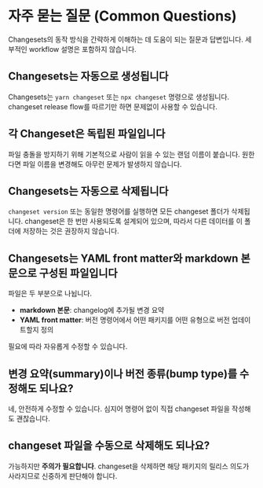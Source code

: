 # 자주 묻는 질문 (Common Questions)

Changesets의 동작 방식을 간략하게 이해하는 데 도움이 되는 질문과 답변입니다. 세부적인 workflow 설명은 포함하지 않습니다.

## Changesets는 자동으로 생성됩니다

Changesets는 `yarn changeset` 또는 `npx changeset` 명령으로 생성됩니다. changeset release flow를 따르기만 하면 문제없이 사용할 수 있습니다.

## 각 Changeset은 독립된 파일입니다

파일 충돌을 방지하기 위해 기본적으로 사람이 읽을 수 있는 랜덤 이름이 붙습니다. 원한다면 파일 이름을 변경해도 아무런 문제가 발생하지 않습니다.

## Changesets는 자동으로 삭제됩니다

`changeset version` 또는 동일한 명령어를 실행하면 모든 changeset 폴더가 삭제됩니다. changeset은 한 번만 사용되도록 설계되어 있으며, 따라서 다른 데이터를 이 폴더에 저장하는 것은 권장하지 않습니다.

## Changesets는 YAML front matter와 markdown 본문으로 구성된 파일입니다

파일은 두 부분으로 나뉩니다.

* **markdown 본문**: changelog에 추가될 변경 요약
* **YAML front matter**: 버전 명령어에서 어떤 패키지를 어떤 유형으로 버전 업데이트할지 정의

필요에 따라 자유롭게 수정할 수 있습니다.

## 변경 요약(summary)이나 버전 종류(bump type)를 수정해도 되나요?

네, 안전하게 수정할 수 있습니다. 심지어 명령어 없이 직접 changeset 파일을 작성해도 괜찮습니다.

## changeset 파일을 수동으로 삭제해도 되나요?

가능하지만 **주의가 필요합니다**. changeset을 삭제하면 해당 패키지의 릴리스 의도가 사라지므로 신중하게 판단해야 합니다.
